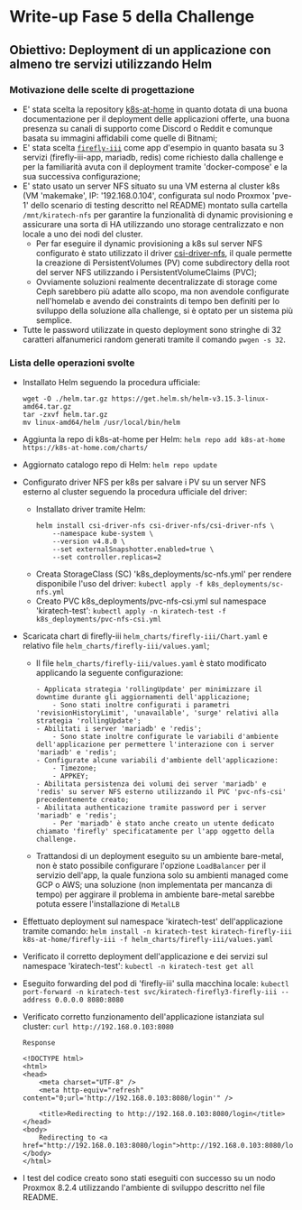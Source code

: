 # Write-up Fase 5 della Challenge

## Obiettivo: Deployment di un applicazione con almeno tre servizi utilizzando Helm

### Motivazione delle scelte di progettazione

- E' stata scelta la repository [k8s-at-home](https://github.com/k8s-at-home/charts) in quanto dotata di una buona documentazione per il deployment delle applicazioni offerte, una buona presenza su canali di supporto come Discord o Reddit e comunque basata su immagini affidabili come quelle di Bitnami;
- E' stata scelta [`firefly-iii`](https://github.com/k8s-at-home/charts/tree/master/charts/stable/firefly-iii) come app d'esempio in quanto basata su 3 servizi (firefly-iii-app, mariadb, redis) come richiesto dalla challenge e per la familiarità avuta con il deployment tramite 'docker-compose' e la sua successiva configurazione;
- E' stato usato un server NFS situato su una VM esterna al cluster k8s (VM 'makemake', IP: '192.168.0.104', configurata sul nodo Proxmox 'pve-1' dello scenario di testing descritto nel README) montato sulla cartella `/mnt/kiratech-nfs` per garantire la funzionalità di dynamic provisioning e assicurare una sorta di HA utilizzando uno storage centralizzato e non locale a uno dei nodi del cluster.
    - Per far eseguire il dynamic provisioning a k8s sul server NFS configurato è stato utilizzato il driver [csi-driver-nfs](https://github.com/kubernetes-csi/csi-driver-nfs), il quale permette la creazione di PersistentVolumes (PV) come subdirectory della root del server NFS utilizzando i PersistentVolumeClaims (PVC);
    - Ovviamente soluzioni realmente decentralizzate di storage come Ceph sarebbero più adatte allo scopo, ma non avendole configurate nell'homelab e avendo dei constraints di tempo ben definiti per lo sviluppo della soluzione alla challenge, si è optato per un sistema più semplice.
- Tutte le password utilizzate in questo deployment sono stringhe di 32 caratteri alfanumerici random generati tramite il comando `pwgen -s 32`.

### Lista delle operazioni svolte

- Installato Helm seguendo la procedura ufficiale:
    ```
    wget -O ./helm.tar.gz https://get.helm.sh/helm-v3.15.3-linux-amd64.tar.gz
    tar -zxvf helm.tar.gz
    mv linux-amd64/helm /usr/local/bin/helm
    ```
- Aggiunta la repo di k8s-at-home per Helm:
    `helm repo add k8s-at-home https://k8s-at-home.com/charts/`
- Aggiornato catalogo repo di Helm:
    `helm repo update`
- Configurato driver NFS per k8s per salvare i PV su un server NFS esterno al cluster seguendo la procedura ufficiale del driver:
    - Installato driver tramite Helm:
        ```
        helm install csi-driver-nfs csi-driver-nfs/csi-driver-nfs \
            --namespace kube-system \
            --version v4.8.0 \
            --set externalSnapshotter.enabled=true \
            --set controller.replicas=2
        ```
    - Creata StorageClass (SC) 'k8s_deployments/sc-nfs.yml' per rendere disponibile l'uso del driver:
        `kubectl apply -f k8s_deployments/sc-nfs.yml`
    - Creato PVC k8s_deployments/pvc-nfs-csi.yml sul namespace 'kiratech-test':
        `kubectl apply -n kiratech-test -f k8s_deployments/pvc-nfs-csi.yml`
- Scaricata chart di firefly-iii `helm_charts/firefly-iii/Chart.yaml` e relativo file `helm_charts/firefly-iii/values.yaml`;
    - Il file `helm_charts/firefly-iii/values.yaml` è stato modificato applicando la seguente configurazione:
        ```
        - Applicata strategia 'rollingUpdate' per minimizzare il downtime durante gli aggiornamenti dell'applicazione;
            - Sono stati inoltre configurati i parametri 'revisionHistoryLimit', 'unavailable', 'surge' relativi alla strategia 'rollingUpdate';
        - Abilitati i server 'mariadb' e 'redis';
            - Sono state inoltre configurate le variabili d'ambiente dell'applicazione per permettere l'interazione con i server 'mariadb' e 'redis';
        - Configurate alcune variabili d'ambiente dell'applicazione:
            - Timezone;
            - APPKEY;
        - Abilitata persistenza dei volumi dei server 'mariadb' e 'redis' su server NFS esterno utilizzando il PVC 'pvc-nfs-csi' precedentemente creato;
        - Abilitata authenticazione tramite password per i server 'mariadb' e 'redis';
            - Per 'mariadb' è stato anche creato un utente dedicato chiamato 'firefly' specificatamente per l'app oggetto della challenge.
        ```
    - Trattandosi di un deployment eseguito su un ambiente bare-metal, non è stato possibile configurare l'opzione `LoadBalancer` per il servizio dell'app, la quale funziona solo su ambienti managed come GCP o AWS; una soluzione (non implementata per mancanza di tempo) per aggirare il problema in ambiente bare-metal sarebbe potuta essere l'installazione di `MetalLB`
- Effettuato deployment sul namespace 'kiratech-test' dell'applicazione tramite comando:
    `helm install -n kiratech-test kiratech-firefly-iii k8s-at-home/firefly-iii -f helm_charts/firefly-iii/values.yaml`
- Verificato il corretto deployment dell'applicazione e dei servizi sul namespace 'kiratech-test':
    `kubectl -n kiratech-test get all`
- Eseguito forwarding del pod di 'firefly-iii' sulla macchina locale:
    `kubectl port-forward -n kiratech-test svc/kiratech-firefly3-firefly-iii --address 0.0.0.0 8080:8080`
- Verificato corretto funzionamento dell'applicazione istanziata sul cluster:
    `curl http://192.168.0.103:8080`

    ```
    Response

    <!DOCTYPE html>
    <html>
    <head>
        <meta charset="UTF-8" />
        <meta http-equiv="refresh" content="0;url='http://192.168.0.103:8080/login'" />

        <title>Redirecting to http://192.168.0.103:8080/login</title>
    </head>
    <body>
        Redirecting to <a href="http://192.168.0.103:8080/login">http://192.168.0.103:8080/login</a>.
    </body>
    </html>
    ```
- I test del codice creato sono stati eseguiti con successo su un nodo Proxmox 8.2.4 utilizzando l'ambiente di sviluppo descritto nel file README.
